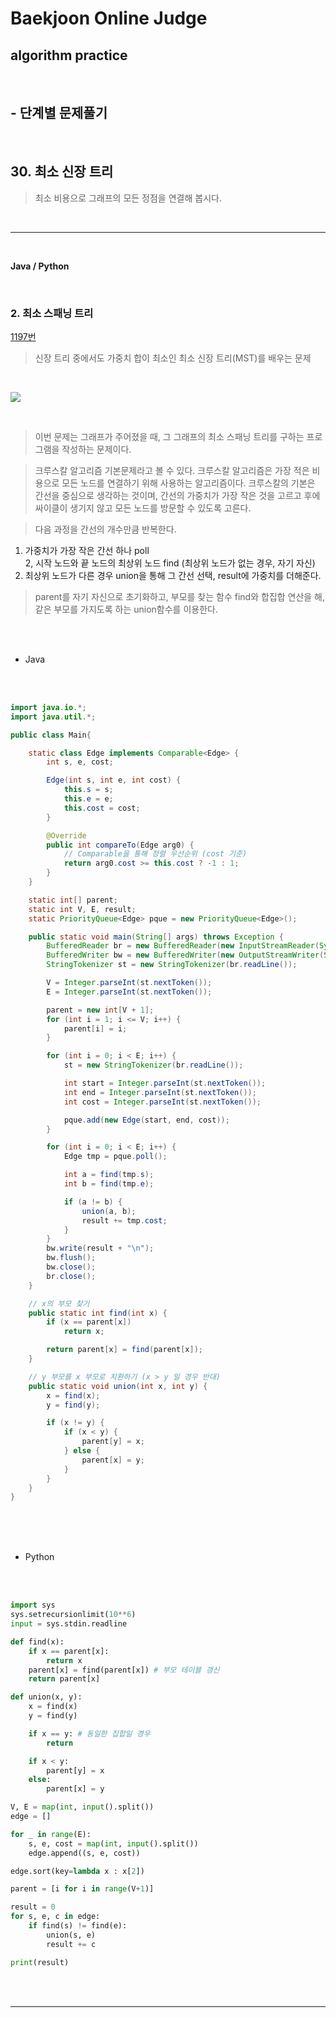 # Baekjoon Online Judge

## algorithm practice
<br>

## - 단계별 문제풀기
<br>

## 30. 최소 신장 트리

> 최소 비용으로 그래프의 모든 정점을 연결해 봅시다.

<br>

---

<br>

**Java / Python**

<br>

### 2. 최소 스패닝 트리
[1197번](https://www.acmicpc.net/problem/1197) 
> 신장 트리 중에서도 가중치 합이 최소인 최소 신장 트리(MST)를 배우는 문제

<br>

![](https://images.velog.io/images/jini_eun/post/052a522a-a166-4b88-b277-ac7a09eff694/image.png)

<br>

> 이번 문제는 그래프가 주어졌을 때, 그 그래프의 최소 스패닝 트리를 구하는 프로그램을 작성하는 문제이다.

> 크루스칼 알고리즘 기본문제라고 볼 수 있다.
크루스칼 알고리즘은 가장 적은 비용으로 모든 노드를 연결하기 위해 사용하는 알고리즘이다. 크루스칼의 기본은 간선을 중심으로 생각하는 것이며, 간선의 가중치가 가장 작은 것을 고르고 후에 싸이클이 생기지 않고 모든 노드를 방문할 수 있도록 고른다.

> 다음 과정을 간선의 개수만큼 반복한다. <br>
1. 가중치가 가장 작은 간선 하나 poll  <br>
2, 시작 노드와 끝 노드의 최상위 노드 find (최상위 노드가 없는 경우, 자기 자신) <br>
3. 최상위 노드가 다른 경우 union을 통해 그 간선 선택, result에 가중치를 더해준다. <br>

> parent를 자기 자신으로 초기화하고, 부모를 찾는 함수 find와 합집합 연산을 해, 같은 부모를 가지도록 하는 union함수를 이용한다.

<br><br>

- Java

<br><br>

```java
import java.io.*;
import java.util.*;

public class Main{

	static class Edge implements Comparable<Edge> {
		int s, e, cost;

		Edge(int s, int e, int cost) {
			this.s = s;
			this.e = e;
			this.cost = cost;
		}

		@Override
		public int compareTo(Edge arg0) {
			// Comparable을 통해 정렬 우선순위 (cost 기준)
			return arg0.cost >= this.cost ? -1 : 1;
		}
	}

	static int[] parent;
	static int V, E, result;
	static PriorityQueue<Edge> pque = new PriorityQueue<Edge>();

	public static void main(String[] args) throws Exception {
		BufferedReader br = new BufferedReader(new InputStreamReader(System.in));
		BufferedWriter bw = new BufferedWriter(new OutputStreamWriter(System.out));
		StringTokenizer st = new StringTokenizer(br.readLine());

		V = Integer.parseInt(st.nextToken());
		E = Integer.parseInt(st.nextToken());

		parent = new int[V + 1];
		for (int i = 1; i <= V; i++) {
			parent[i] = i;
		}

		for (int i = 0; i < E; i++) {
			st = new StringTokenizer(br.readLine());

			int start = Integer.parseInt(st.nextToken());
			int end = Integer.parseInt(st.nextToken());
			int cost = Integer.parseInt(st.nextToken());

			pque.add(new Edge(start, end, cost));
		}

		for (int i = 0; i < E; i++) {
			Edge tmp = pque.poll();

			int a = find(tmp.s);
			int b = find(tmp.e);

			if (a != b) {
				union(a, b);
				result += tmp.cost;
			}
		}
		bw.write(result + "\n");
		bw.flush();
		bw.close();
		br.close();
	}

	// x의 부모 찾기
	public static int find(int x) {
		if (x == parent[x])
			return x;

		return parent[x] = find(parent[x]);
	}

	// y 부모를 x 부모로 치환하기 (x > y 일 경우 반대)
	public static void union(int x, int y) {
		x = find(x);
		y = find(y);

		if (x != y) {
			if (x < y) {
				parent[y] = x;
			} else {
				parent[x] = y;
			}
		}
	}
}
```

<br><br><br>

- Python 

<br><br>

```python
import sys
sys.setrecursionlimit(10**6)
input = sys.stdin.readline

def find(x):
    if x == parent[x]:
        return x
    parent[x] = find(parent[x]) # 부모 테이블 갱신
    return parent[x]

def union(x, y): 
    x = find(x) 
    y = find(y)

    if x == y: # 동일한 집합일 경우
        return

    if x < y:
        parent[y] = x 
    else: 
        parent[x] = y 

V, E = map(int, input().split())
edge = []

for _ in range(E):
    s, e, cost = map(int, input().split())
    edge.append((s, e, cost))

edge.sort(key=lambda x : x[2])

parent = [i for i in range(V+1)]

result = 0
for s, e, c in edge:
    if find(s) != find(e): 
        union(s, e)
        result += c

print(result)
```

<br><br>

---

<br>
